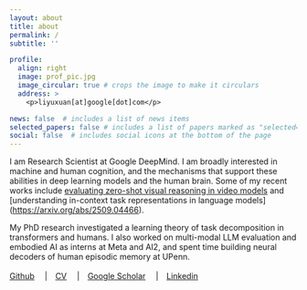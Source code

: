 ```yaml
---
layout: about
title: about
permalink: /
subtitle: ''

profile:
  align: right
  image: prof_pic.jpg
  image_circular: true # crops the image to make it circulars
  address: >
    <p>liyuxuan[at]google[dot]com</p>

news: false  # includes a list of news items
selected_papers: false # includes a list of papers marked as "selected={true}"
social: false  # includes social icons at the bottom of the page
---
```


I am Research Scientist at Google DeepMind. I am broadly interested in machine and human cognition, and the mechanisms that support these abilities in deep learning models and the human brain. Some of my recent works include [evaluating zero-shot visual reasoning in video models](https://video-zero-shot.github.io/) and [understanding in-context task representations in language models] (https://arxiv.org/abs/2509.04466).

My PhD research investigated a learning theory of task decomposition in transformers and humans. I also worked on multi-modal LLM evaluation and embodied AI as interns at Meta and AI2, and spent time building neural decoders of human episodic memory at UPenn.
<br>
<br>
[Github](https://github.com/Effie-Li)&emsp;
|&emsp;[CV](assets/pdf/cv.pdf)&emsp;
|&emsp;[Google Scholar](https://scholar.google.com/citations?user=KEwjXcMAAAAJ&hl=en&oi=ao)&emsp;
|&emsp;[Linkedin](https://www.linkedin.com/in/effieloveslife/)